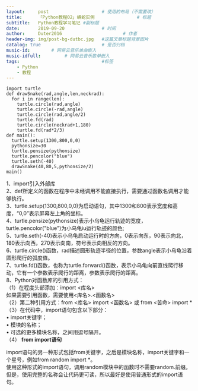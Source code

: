 ```yaml
---
layout:     post   				    # 使用的布局（不需要改）
title:      「Python教程02」蟒蛇实例				# 标题 
subtitle:   Python教程学习笔记 #副标题
date:       2019-09-20 				# 时间
author:     Duter2016 						# 作者
header-img: img/post-bg-dutbc.jpg 	#这篇文章标题背景图片
catalog: true 						# 是否归档
music-id:        # 网易云音乐单曲嵌入
music-idfull:         # 网易云音乐歌单嵌入
tags:								#标签
    - Python
    - 教程
---
```


```
import turtle
def drawSnake(rad,angle,len,neckrad):
  for i in range(len):
    turtle.circle(rad,angle)
    turtle.circle(-rad,angle)
    turtle.circle(rad,angle/2)
    turtle.fd(rad)
    turtle.circle(neckrad+1,180)
    turtle.fd(rad*2/3)
def main():
  turtle.setup(1300,800,0,0)
  pythonsize=30
  turtle.pensize(pythonsize)
  turtle.pencolor("blue")
  turtle.seth(-40)
  drawSnake(40,80,5,pythonsize/2)
main()
```

1、import引入外部库  
2、def所定义的函数在程序中未经调用不能直接执行，需要通过函数名调用才能够执行。  
3、turtle.setup(1300,800,0,0)为启动语句，其中1300和800表示宽度和高度，“0,0”表示屏幕左上角的坐标。  
4、turtle.pensize(pythonsize)表示小乌龟运行轨迹的宽度， turtle.pencolor("blue")为小乌龟iu运行轨迹的颜色;  
5、turtle.seth(-40)表示小乌龟启动运行时的方向，0表示向东，90表示向北，180表示向西，270表示向南，符号表示向相反的方向。  
6、turtle.circle()函数，rad描述圆形轨迹半径的位置，参数angle表示小乌龟沿着圆形爬行的弧度值。  
7、turtle.fd()函数，也称为turtle.forward()函数，表示小乌龟向前直线爬行移动，它有一个参数表示爬行的距离，参数表示爬行的距离。  
8、Python对函数库的引用方式：  
（1）在程度头部添加：import <库名>  
如果需要引用函数，需要使用<库名>.<函数名>  
（2）第二种引用方式：from <库名> import <函数名> 或 from <苦命> import *  
（3）在代码中，import语句包含以下部分：  
• import关键字；  
• 模块的名称；  
• 可选的更多模块名称，之间用逗号隔开。  
（4）
**from import语句**

import语句的另一种形式包括from关键字，之后是模块名称，import关键字和一个星号，例如from random import *。  
使用这种形式的import语句，调用random模块中的函数时不需要random.前缀。但是，使用完整的名称会让代码更可读，所以最好是使用普通形式的import语句。
